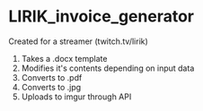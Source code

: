 # LIRIK_invoice_generator

Created for a streamer (twitch.tv/lirik)

1. Takes a .docx template
2. Modifies it's contents depending on input data
3. Converts to .pdf
4. Converts to .jpg
5. Uploads to imgur through API
